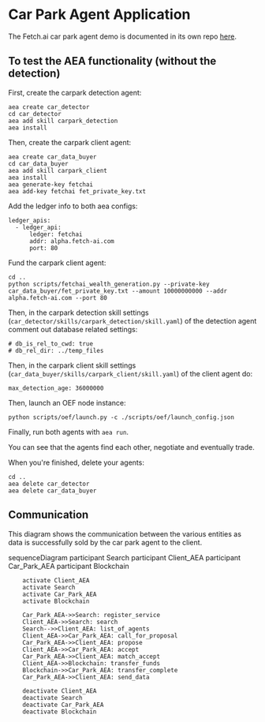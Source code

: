 # Car Park Agent Application

The Fetch.ai car park agent demo is documented in its own repo [here](https://github.com/fetchai/carpark_agent).


## To test the AEA functionality (without the detection)


First, create the carpark detection agent:
```
aea create car_detector
cd car_detector
aea add skill carpark_detection
aea install
```

Then, create the carpark client agent:
```
aea create car_data_buyer
cd car_data_buyer
aea add skill carpark_client
aea install
aea generate-key fetchai
aea add-key fetchai fet_private_key.txt
```

Add the ledger info to both aea configs:
```
ledger_apis:
  - ledger_api:
      ledger: fetchai
      addr: alpha.fetch-ai.com
      port: 80
```

Fund the carpark client agent:
```
cd ..
python scripts/fetchai_wealth_generation.py --private-key car_data_buyer/fet_private_key.txt --amount 10000000000 --addr alpha.fetch-ai.com --port 80
```

Then, in the carpark detection skill settings (`car_detector/skills/carpark_detection/skill.yaml`) of the detection agent comment out database related settings:
```
# db_is_rel_to_cwd: true
# db_rel_dir: ../temp_files
```

Then, in the carpark client skill settings (`car_data_buyer/skills/carpark_client/skill.yaml`) of the client agent do:
```
max_detection_age: 36000000
```

Then, launch an OEF node instance:
```
python scripts/oef/launch.py -c ./scripts/oef/launch_config.json
```

Finally, run both agents with `aea run`.

You can see that the agents find each other, negotiate and eventually trade.

When you're finished, delete your agents:
```
cd ..
aea delete car_detector
aea delete car_data_buyer
```
## Communication
This diagram shows the communication between the various entities as data is successfully sold by the car park agent to the client. 

<div class="mermaid">
    sequenceDiagram
        participant Search
        participant Client_AEA
        participant Car_Park_AEA
        participant Blockchain
    
        activate Client_AEA
        activate Search
        activate Car_Park_AEA
        activate Blockchain
        
        Car_Park_AEA->>Search: register_service
        Client_AEA->>Search: search
        Search-->>Client_AEA: list_of_agents
        Client_AEA->>Car_Park_AEA: call_for_proposal
        Car_Park_AEA->>Client_AEA: propose
        Client_AEA->>Car_Park_AEA: accept
        Car_Park_AEA->>Client_AEA: match_accept
        Client_AEA->>Blockchain: transfer_funds
        Blockchain->>Car_Park_AEA: transfer_complete
        Car_Park_AEA->>Client_AEA: send_data
        
        deactivate Client_AEA
        deactivate Search
        deactivate Car_Park_AEA
        deactivate Blockchain
</div>

<br />



